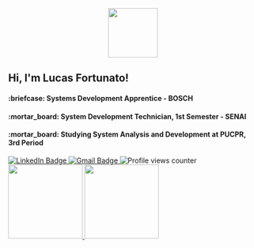 <div id="header" align="center">
  <img src="https://media.giphy.com/media/WFZvB7VIXBgiz3oDXE/giphy.gif" width="100"/>
</div>

<h2>Hi, I'm Lucas Fortunato!</h2>
<h4>:briefcase: Systems Development Apprentice - BOSCH</h4>
<h4>:mortar_board: System Development Technician, 1st Semester - SENAI</h4>
<h4>:mortar_board: Studying System Analysis and Development at PUCPR, 3rd Period</h4>

<div id="badges">
  <a href="https://www.linkedin.com/in/lucas-fortunato/" target="_blank">
    <img src="https://img.shields.io/badge/LinkedIn-blue?style=for-the-badge&logo=linkedin&logoColor=white" alt="LinkedIn Badge"/>
  </a>
  <a href="mailto:lucasfortunato2530@gmail.com?subject=Olá, Lucas! (from github)" target="_blank">
    <img src="https://img.shields.io/badge/Gmail-red?style=for-the-badge&logo=gmail&logoColor=white" alt="Gmail Badge"/>
  </a>
  <img src="https://komarev.com/ghpvc/?username=fortunato-sply&style=flat-square&color=blue" alt="Profile views counter"/>
</div>

<div>
  <a href="https://github.com/fortunato-sply">
    <img height="150em" src="https://github-readme-stats.vercel.app/api?username=fortunato-sply&show_icons=true&count_private=true&theme=tokyonight"/>
    <img height="150em" src="https://github-readme-stats.vercel.app/api/top-langs/?username=fortunato-sply&layout=compact&theme=tokyonight"/>    
  <a/>
</div>
